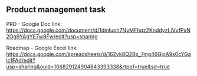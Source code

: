 ## Product management task

PRD - Google Doc link: https://docs.google.com/document/d/1dmluph7NyMFhqz2KnddyzLjVvfPxN2Og9YAgYE7w9Fw/edit?usp=sharing

Roadmap - Google Excel link: https://docs.google.com/spreadsheets/d/162vk8Q2Bx_7mg46GjcA9s0cYGalc1FAd/edit?usp=sharing&ouid=106829124904843393338&rtpof=true&sd=true